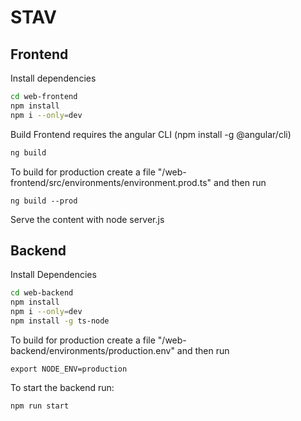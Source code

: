 # STAV

## Frontend
Install dependencies
```bash
cd web-frontend
npm install
npm i --only=dev
```

Build Frontend requires the angular CLI (npm install -g @angular/cli)
```bash
ng build
```

To build for production create a file "/web-frontend/src/environments/environment.prod.ts" and then run
```
ng build --prod
```

Serve the content with node server.js

## Backend
Install Dependencies
```bash
cd web-backend
npm install
npm i --only=dev
npm install -g ts-node
```

To build for production create a file "/web-backend/environments/production.env" and then run
```
export NODE_ENV=production
```
To start the backend run:
```
npm run start
```
